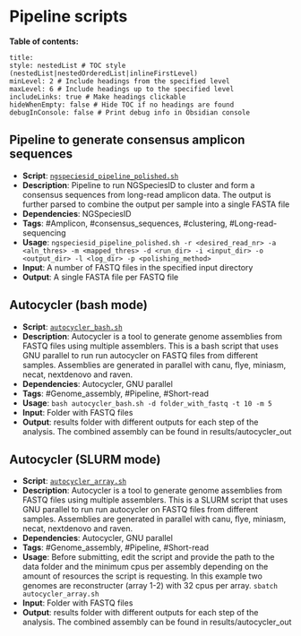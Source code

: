 
# Pipeline scripts

**Table of contents:**

```table-of-contents
title: 
style: nestedList # TOC style (nestedList|nestedOrderedList|inlineFirstLevel)
minLevel: 2 # Include headings from the specified level
maxLevel: 6 # Include headings up to the specified level
includeLinks: true # Make headings clickable
hideWhenEmpty: false # Hide TOC if no headings are found
debugInConsole: false # Print debug info in Obsidian console
```

## Pipeline to generate consensus amplicon sequences

- **Script**:  [`ngspeciesid_pipeline_polished.sh`](../scripts/pipeline_../scripts/ngspeciesid_pipeline_polished.sh)
- **Description**: Pipeline to run NGSpeciesID to cluster and form a consensus sequences from long-read amplicon data. The output is further parsed to combine the output per sample into a single FASTA file
- **Dependencies**: NGSpeciesID
- **Tags**: #Amplicon, #consensus_sequences, #clustering, #Long-read-sequencing
- **Usage**: `ngspeciesid_pipeline_polished.sh -r <desired_read_nr> -a <aln_thres> -m <mapped_thres> -d <run_dir> -i <input_dir> -o <output_dir> -l <log_dir> -p <polishing_method>`
- **Input**: A number of FASTQ files in the specified input directory
- **Output**: A single FASTA file per FASTQ file

## Autocycler (bash mode)

- **Script**:  [`autocycler_bash.sh`](../scripts/pipeline_../scripts/autocycler_bash.sh)
- **Description**: Autocycler is a tool to generate genome assemblies from FASTQ files using multiple assemblers. This is a bash script that uses GNU parallel to run run autocycler on FASTQ files from different samples. Assemblies are generated in parallel with canu, flye, miniasm, necat, nextdenovo and raven.
- **Dependencies**: Autocycler, GNU parallel
- **Tags**: #Genome_assembly, #Pipeline, #Short-read
- **Usage**: `bash autocycler_bash.sh -d folder_with_fastq -t 10 -m 5`
- **Input**:  Folder with FASTQ files
- **Output**: results folder with different outputs for each step of the analysis. The combined assembly can be found in results/autocycler_out


## Autocycler (SLURM mode)

- **Script**:  [`autocycler_array.sh`](../scripts/pipeline_../scripts/autocycler_array.sh)
- **Description**: Autocycler is a tool to generate genome assemblies from FASTQ files using multiple assemblers. This is a SLURM script that uses GNU parallel to run run autocycler on FASTQ files from different samples. Assemblies are generated in parallel with canu, flye, miniasm, necat, nextdenovo and raven.
- **Dependencies**: Autocycler, GNU parallel
- **Tags**: #Genome_assembly, #Pipeline, #Short-read
- **Usage**: Before submitting, edit the script and provide the path to the data folder and the minimum cpus per assembly depending on the amount of resources the script is requesting. In this example two genomes are reconstructer (array 1-2) with 32 cpus per array. `sbatch autocycler_array.sh`
- **Input**:  Folder with FASTQ files
- **Output**: results folder with different outputs for each step of the analysis. The combined assembly can be found in results/autocycler_out